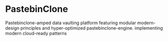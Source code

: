 # PastebinClone
Pastebinclone-amped data vaulting platform featuring modular modern-design principles and hyper-optimized pastebinclone-engine. implementing modern cloud-ready patterns
